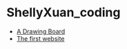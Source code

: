 # ShellyXuan_coding

- [A Drawing Board](Cat's_drawing_board)
- [The first website](first_website)
 
